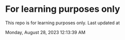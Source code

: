 # For learning purposes only
This repo is for learning purposes only.
Last updated at

Monday, August 28, 2023 12:13:39 AM

